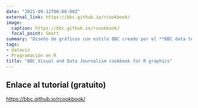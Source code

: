 ```yaml
---
date: "2021-09-12T00:00:00Z"
external_link: https://bbc.github.io/rcookbook/
image:
  caption: https://bbc.github.io/rcookbook/
  focal_point: Smart
summary: "Diseño de gráficos con estilo BBC creado por el **BBC data team** (dificultad 3/7)"
tags:
- dataviz
- Programación en R
title: "BBC Visual and Data Journalism cookbook for R graphics"
---
```


## Enlace al tutorial (gratuito)

https://bbc.github.io/rcookbook/